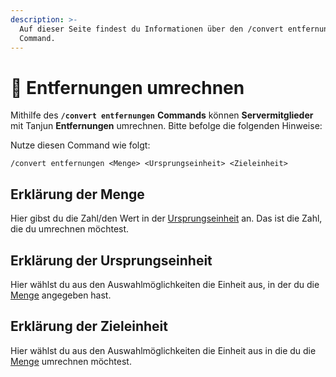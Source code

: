 ```yaml
---
description: >-
  Auf dieser Seite findest du Informationen über den /convert entfernungen
  Command.
---
```


# 📏 Entfernungen umrechnen

Mithilfe des **`/convert entfernungen`** **Commands** können **Servermitglieder** mit Tanjun **Entfernungen** umrechnen. Bitte befolge die folgenden Hinweise:

Nutze diesen Command wie folgt:

```
/convert entfernungen <Menge> <Ursprungseinheit> <Zieleinheit>
```

## Erklärung der Menge <a href="#a1" id="a1"></a>

Hier gibst du die Zahl/den Wert in der [Ursprungseinheit](entfernungen.md#a2) an. Das ist die Zahl, die du umrechnen möchtest.

## Erklärung der Ursprungseinheit <a href="#a2" id="a2"></a>

Hier wählst du aus den Auswahlmöglichkeiten die Einheit aus, in der du die [Menge](entfernungen.md#a1) angegeben hast.

## Erklärung der Zieleinheit <a href="#a3" id="a3"></a>

Hier wählst du aus den Auswahlmöglichkeiten die Einheit aus in die du die [Menge](entfernungen.md#a1) umrechnen möchtest.&#x20;
